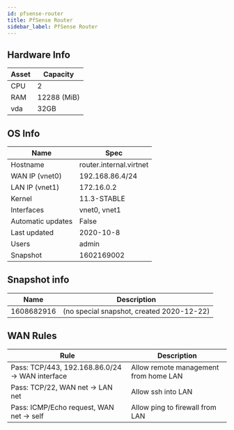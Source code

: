 ```yaml
---
id: pfsense-router
title: PfSense Router
sidebar_label: PfSense Router
---
```


## Hardware Info
|Asset     |Capacity     |
|----------|-------------|
|CPU	   |2        	 |
|RAM       |12288 (MiB)  |
|vda       |32GB         |


## OS Info
|Name   | Spec   |
|-------|--------|
|Hostname| router.internal.virtnet|
|WAN IP (vnet0)| 192.168.86.4/24|
|LAN IP (vnet1)|172.16.0.2|
|Kernel | 11.3-STABLE|
|Interfaces| vnet0, vnet1 |
|Automatic updates| False |
|Last updated| 2020-10-8 |
|Users  | admin|
|Snapshot|1602169002| 

## Snapshot info
|Name      |Description    |
|----------|---------------|
|1608682916|(no special snapshot, created 2020-12-22)

## WAN Rules
|Rule   |    Description|
|-------|---------------|
|Pass: TCP/443, 192.168.86.0/24 -> WAN interface|Allow remote management from home LAN|
|Pass: TCP/22, WAN net -> LAN net  |Allow ssh into LAN|
|Pass: ICMP/Echo request, WAN net -> self |Allow ping to firewall from LAN|
